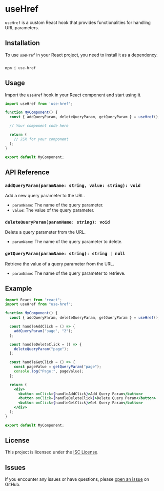 # useHref

`useHref` is a custom React hook that provides functionalities for handling URL parameters.

## Installation

To use `useHref` in your React project, you need to install it as a dependency.

```

npm i use-href

```

## Usage

Import the `useHref` hook in your React component and start using it.

```jsx
import useHref from 'use-href';

function MyComponent() {
  const { addQueryParam, deleteQueryParam, getQueryParam } = useHref();

  // Your component code here

  return (
    // JSX for your component
  );
}

export default MyComponent;
```

## API Reference

### `addQueryParam(paramName: string, value: string): void`

Add a new query parameter to the URL.

- `paramName`: The name of the query parameter.
- `value`: The value of the query parameter.

### `deleteQueryParam(paramName: string): void`

Delete a query parameter from the URL.

- `paramName`: The name of the query parameter to delete.

### `getQueryParam(paramName: string): string | null`

Retrieve the value of a query parameter from the URL.

- `paramName`: The name of the query parameter to retrieve.

## Example

```jsx
import React from "react";
import useHref from "use-href";

function MyComponent() {
  const { addQueryParam, deleteQueryParam, getQueryParam } = useHref();

  const handleAddClick = () => {
    addQueryParam("page", "2");
  };

  const handleDeleteClick = () => {
    deleteQueryParam("page");
  };

  const handleGetClick = () => {
    const pageValue = getQueryParam("page");
    console.log("Page:", pageValue);
  };

  return (
    <div>
      <button onClick={handleAddClick}>Add Query Param</button>
      <button onClick={handleDeleteClick}>Delete Query Param</button>
      <button onClick={handleGetClick}>Get Query Param</button>
    </div>
  );
}

export default MyComponent;
```

## License

This project is licensed under the [ISC License](LICENSE).

## Issues

If you encounter any issues or have questions, please [open an issue](https://github.com/akinloluwami/use-href/issues) on GitHub.
